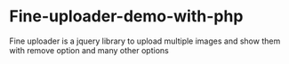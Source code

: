 # Fine-uploader-demo-with-php
Fine uploader is a jquery library to upload multiple images and show them with remove option and many other options
